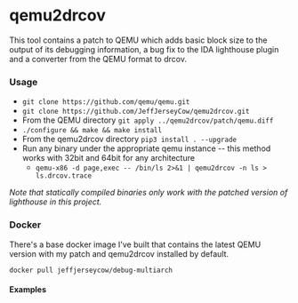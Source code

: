 # qemu2drcov
This tool contains a patch to QEMU which adds basic block size to the output of its debugging information, a bug fix to the IDA lighthouse plugin and a converter from the QEMU format to drcov.

### Usage
* ```git clone https://github.com/qemu/qemu.git```
* ```git clone https://github.com/JeffJerseyCow/qemu2drcov.git```
* From the QEMU directory ```git apply ../qemu2drcov/patch/qemu.diff```
* ```./configure && make && make install```
* From the qemu2drcov directory ```pip3 install . --upgrade```
* Run any binary under the appropriate qemu instance -- this method works with 32bit and 64bit for any architecture
  - ```qemu-x86 -d page,exec -- /bin/ls 2>&1 | qemu2drcov -n ls > ls.drcov.trace```

*Note that statically compiled binaries only work with the patched version of lighthouse in this project.*

### Docker
There's a base docker image I've built that contains the latest QEMU version with my patch and qemu2drcov installed by default.

```docker pull jeffjerseycow/debug-multiarch```

#### Examples
